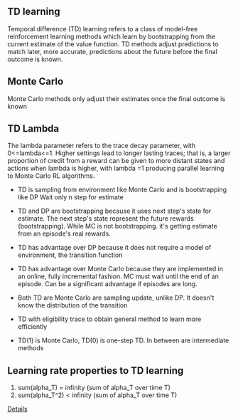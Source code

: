 ## TD learning 

Temporal difference (TD) learning refers to a class of model-free reinforcement learning methods which learn by bootstrapping from the current estimate of the value function. TD methods adjust predictions to match later, more accurate, predictions about the future before the final outcome is known.

## Monte Carlo
Monte Carlo methods only adjust their estimates once the final outcome is known

## TD Lambda
The lambda parameter refers to the trace decay parameter, with 0<=lambda<=1. Higher settings lead to longer lasting traces; that is, a larger proportion of credit from a reward can be given to more distant states and actions when lambda is higher, with lambda =1 producing parallel learning to Monte Carlo RL algorithms.

- TD is sampling from environment like Monte Carlo and is bootstrapping like DP
Wait only n step for estimate
- TD and DP are bootstrapping because it uses next step's state for estimate. The next step's state represent the future rewards (bootstrapping). While MC is not bootstrapping. it's getting estimate from an episode's real rewards.
- TD has advantage over DP because it does not require a model of environment, the transition function
- TD has advantage over Monte Carlo because they are implemented in an online, fully incremental fashion. MC must wait until the end of an episode. Can be a significant advantage if episodes are long.


- Both TD are Monte Carlo are sampling update, unlike DP. It doesn't know the distribution of the transition
- TD with eligibility trace to obtain general method to learn more efficiently
- TD(1) is Monte Carlo, TD(0) is one-step TD. In between are intermediate methods

## Learning rate properties to TD learning
1. sum(alpha_T) = infinity (sum of alpha_T over time T)
2. sum(alpha_T^2) < infinity (sum of alpha_T over time T)

[Details](https://classroom.udacity.com/courses/ud600/lessons/4178018883/concepts/41512300930923)
